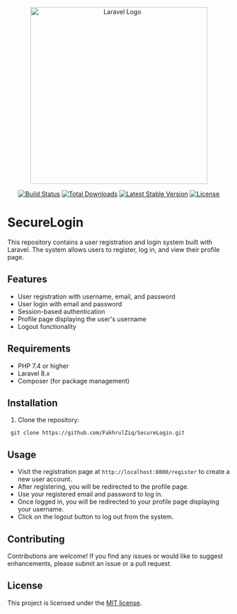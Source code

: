 <p align="center"><a href="https://laravel.com" target="_blank"><img src="https://raw.githubusercontent.com/laravel/art/master/logo-lockup/5%20SVG/2%20CMYK/1%20Full%20Color/laravel-logolockup-cmyk-red.svg" width="400" alt="Laravel Logo"></a></p>

<p align="center">
<a href="https://github.com/laravel/framework/actions"><img src="https://github.com/laravel/framework/workflows/tests/badge.svg" alt="Build Status"></a>
<a href="https://packagist.org/packages/laravel/framework"><img src="https://img.shields.io/packagist/dt/laravel/framework" alt="Total Downloads"></a>
<a href="https://packagist.org/packages/laravel/framework"><img src="https://img.shields.io/packagist/v/laravel/framework" alt="Latest Stable Version"></a>
<a href="https://packagist.org/packages/laravel/framework"><img src="https://img.shields.io/packagist/l/laravel/framework" alt="License"></a>
</p>


# SecureLogin


This repository contains a user registration and login system built with Laravel. The system allows users to register, log in, and view their profile page. 
## Features  
- User registration with username, email, and password
-  User login with email and password 
-  Session-based authentication 
- Profile page displaying the user's username 
- Logout functionality

## Requirements

- PHP 7.4 or higher
- Laravel 8.x
- Composer (for package management)

## Installation

1. Clone the repository:

` 
git clone https://github.com/FakhrulZiq/SecureLogin.git
`


## Usage

-   Visit the registration page at `http://localhost:8000/register` to create a new user account.
-   After registering, you will be redirected to the profile page.
-   Use your registered email and password to log in.
-   Once logged in, you will be redirected to your profile page displaying your username.
-   Click on the logout button to log out from the system.

## Contributing

Contributions are welcome! If you find any issues or would like to suggest enhancements, please submit an issue or a pull request.

## License

This project is licensed under the [MIT license](https://opensource.org/licenses/MIT).
